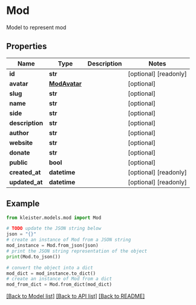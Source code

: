 # Mod

Model to represent mod

## Properties

Name | Type | Description | Notes
------------ | ------------- | ------------- | -------------
**id** | **str** |  | [optional] [readonly] 
**avatar** | [**ModAvatar**](ModAvatar.md) |  | [optional] 
**slug** | **str** |  | [optional] 
**name** | **str** |  | [optional] 
**side** | **str** |  | [optional] 
**description** | **str** |  | [optional] 
**author** | **str** |  | [optional] 
**website** | **str** |  | [optional] 
**donate** | **str** |  | [optional] 
**public** | **bool** |  | [optional] 
**created_at** | **datetime** |  | [optional] [readonly] 
**updated_at** | **datetime** |  | [optional] [readonly] 

## Example

```python
from kleister.models.mod import Mod

# TODO update the JSON string below
json = "{}"
# create an instance of Mod from a JSON string
mod_instance = Mod.from_json(json)
# print the JSON string representation of the object
print(Mod.to_json())

# convert the object into a dict
mod_dict = mod_instance.to_dict()
# create an instance of Mod from a dict
mod_from_dict = Mod.from_dict(mod_dict)
```
[[Back to Model list]](../README.md#documentation-for-models) [[Back to API list]](../README.md#documentation-for-api-endpoints) [[Back to README]](../README.md)


